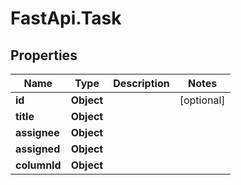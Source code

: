 # FastApi.Task

## Properties

Name | Type | Description | Notes
------------ | ------------- | ------------- | -------------
**id** | **Object** |  | [optional] 
**title** | **Object** |  | 
**assignee** | **Object** |  | 
**assigned** | **Object** |  | 
**columnId** | **Object** |  | 


